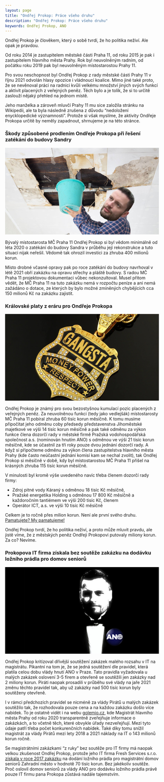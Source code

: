 ```yaml
---
layout: page
title: "Ondřej Prokop: Práce všeho druhu"
description: "Ondřej Prokop: Práce všeho druhu"
keywords: Ondřej Prokop, ANO
---
```


Ondřej Prokop je člověkem, který o sobě tvrdí, že ho politika neživí. Ale opak je pravdou.

Od roku 2014 je zastupitelem městské části Praha 11, od roku 2015 je pak i zastupitelem hlavního města Prahy. Rok byl neuvolněným radním, od počátku roku 2019 pak byl neuvolněným místostarostou Prahy 11. 

Pro svou neschopnost byl Ondřej Prokop z rady městské části Prahy 11 v říjnu 2021 odvolán hlasy opozice i vládnoucí koalice. Mimo jiné také proto, že se nevěnoval práci na radnici kvůli velkému množství jiných svých funkcí a aktivit placených z veřejných peněz. Těch bylo a je tolik, že si to určitě zaslouží nějaký přehled na jednom místě.
 
Jeho manželka a zároveň mluvčí Prahy 11 mu sice založila stránku na Wikipedii, ale ta byla následně zrušena z důvodu “nedoložení enycklopedické významnosti”. Protože si však myslíme, že aktivity Ondřeje Prokopa určitě by neměly zapadnout, shrnujeme je na této stránce.


### Škody způsobené prodlením Ondřeje Prokopa při řešení zatékání do budovy Sandry

![Pomůže kbelík?](/assets/img/prokop/sandra.jpg "Pomůže kbelík?")

Bývalý místostarosta MČ Praha 11 Ondřej Prokop si byl vědom minimálně od léta 2020 o zatékání do budovy Sandra v průběhu její rekonstrukce a tuto situaci nijak neřešil. Vědomě tak ohrozil investici za zhruba 400 milionů korun.

Místo drobné včasné opravy pak po roce zatékání do budovy navrhoval v létě 2021 obří zakázku na opravu střechy a pláště budovy. S radou MČ Praha 11 projektovou dokumentaci vůbec nekonzultoval. Musel přitom vědět, že MČ Praha 11 na tuto zakázku nemá v rozpočtu peníze a ani nemá zažádáno o dotace, ze kterých by bylo možné zmíněných chybějících cca 150 milionů Kč na zakázku zajistit.

### Královské platy z eráru pro Ondřeje Prokopa

![Money Power!](/assets/img/prokop/gangsta.jpg "Money Power!")

Ondřej Prokop je známý pro svou bezostyšnou kumulací pozic placených z veřejných peněz. Za neuvolněnou funkci (tedy jako vedlejšák) místostarosty MČ Praha 11 pobíral zhruba 60 tisíc korun měsíčně. K tomu musíme připočítat jeho odměnu coby předsedy představenstva Jihoměstské majetkové ve výši 14 tisíc korun měsíčně a pak také odměnu za výkon funkce člena dozorčí rady v městské firmě Pražská vodohospodářská společnost a.s. (nominován hnutím ANO) s odměnou ve výši 21 tisíc korun měsíčně, kde se účastnil za tři roky pouze dvou jednání dozorčí rady. A když si připočteme odměnu za výkon člena zastupitelstva hlavního města Prahy (kde často neúčastní jednání komisí kam se nechal zvolit), tak Ondřej Prokop si měsíčně v době, kdy byl místostarostou MČ Praha 11 přišel na krásných zhruba 115 tisíc korun měsíčně. 

V minulosti byl kromě výše uvedeného navíc třeba členem dozorčí rady firmy:
* Zdroj pitné vody Káraný s odměnou 18 tisíc Kč měsíčně, 
* Pražské energetika Holding s odměnou 17 800 Kč měsíčně a každoročním tantiémem ve výši 200 tisíc Kč, členem 
* Operátor ICT, a.s. ve výši 10 tisíc Kč měsíčně

Celkem je to ročně přes milion korun. Není ale první svého druhu. [Pamatujete? My pamatujeme!](https://prazsky.denik.cz/zpravy_region/zastupitelka-hasova-si-v-pre-vydelala-1-2-mil-kritizuji-pirati-20160721.html)

Ondřej Prokop tvrdí, že ho politika neživí, a proto může mluvit pravdu, ale jistě víme, že z městských peněz Ondřeji Prokopovi putovaly miliony korun. Za co? Nevíme.

### Prokopova IT firma získala bez soutěže zakázku na dodávku ložního prádla pro domov seniorů

![Dostal dům seniorů nabídku, kterou nemohl odmítnout?](/assets/img/prokop/don.jpg "Dostal dům seniorů nabídku, kterou nemohl odmítnout?")

Ondřej Prokop kritizoval dřívější soutěžení zakázek malého rozsahu v IT na magistrátu. Pikantní na tom je, že se jedná soutěžení dle pravidel, která platila celou dobu vlády hnutí ANO v Praze. Tato pravidla vyžadovala u malých zakázek oslovení 3-5 firem a otevřeně se soutěžili jen zakázky nad 2 miliony korun. Piráti naopak prosadili v průběhu své vlády na jaře 2021 změnu těchto pravidel tak, aby už zakázky nad 500 tisíc korun byly soutěženy otevřeně.

I v rámci předchozích pravidel se nicméně za vlády Pirátů u malých zakázek soutěžilo tak, že rozhodovala pouze cena a na každou zakázku došlo více nabídek. To je ostatně vidět i na webu [golemio.cz](golemio.cz), kde Magistrát hlavního města Prahy od roku 2020 transparentně zveřejňuje informace o zakázkách, a to včetně těch, které obvykle úřady nezveřejňují. Mezi tyto údaje patří třeba počet konkurenčních nabídek. Také díky tomu snížil magistrát za vlády Pirátů mezi lety 2018 a 2021 náklady na IT o 143 milionů korun ročně.

Se magistrátními zakázkami “z ruky” bez soutěže pro IT firmy má naopak velkou zkušenost Ondřej Prokop, protože jeho IT firma Fresh Services s.r.o. [získala v roce 2017 zakázku](https://www.hlidacstatu.cz/Detail/1604110?qs=ico%3A28180208) na dodání ložního prádla pro magistrátní domov seniorů Zahradní město v hodnotě 70 tisíc korun. Bez jakékoliv soutěže. Proč oslovil domov seniorů za vlády ANO pro dodávku ložního prádla právě pouze IT firmu pana Prokopa zůstává nadále tajemstvím.


